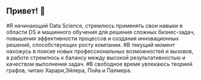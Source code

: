 ## Привет! 👋
#Я начинающий Data Science, стремлюсь применять свои навыки в области DS и машинного обучения для решения сложных бизнес-задач, повышения эффективности процессов и создания инновационных решений, способствующих росту компании. 
#В текущий момент нахожусь в поиске новых профессиональных возможностей и вызовов, в работе стремлюсь к балансу между высокой результативностью и качеством выполнения задач.
#В свободное время увлекаюсь теорией графов, читаю Харари,Эйлера, Пойа и Палмера.
<!--
**ValentinaZubareva2906/ValentinaZubareva2906** is a ✨ _special_ ✨ repository because its `README.md` (this file) appears on your GitHub profile.

Here are some ideas to get you started:

- 🔭 I’m currently working on ...
- 🌱 I’m currently learning ...
- 👯 I’m looking to collaborate on ...
- 🤔 I’m looking for help with ...
- 💬 Ask me about ...
- 📫 How to reach me: ...
- 😄 Pronouns: ...
- ⚡ Fun fact: ...
-->

